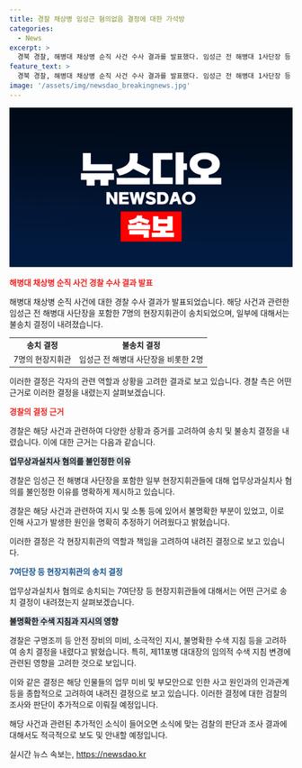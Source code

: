 ```yaml
---
title: 경찰 채상병 임성근 혐의없음 결정에 대한 가석방
categories:
  - News
excerpt: >
  경북 경찰, 해병대 채상병 순직 사건 수사 결과를 발표했다. 임성근 전 해병대 1사단장 등 7여단장 등 6명의 현장지휘관을 업무상과실치사 혐의로 송치하고, 임성근 전 해병대 사단장을 불송치 결정했다. 사고는 제11포병 대대장의 임의적 수색 지침 변경으로 발생했지만, 사단장은 해당 지시를 예상하지 못했으며, 업무상 공동정범 혐의가 부인됐다. 경찰은 해당 사건의 책임을 7여단장들에게 돌렸으며, 피의자들을 검찰에 넘길 예정이다.
feature_text: >
  경북 경찰, 해병대 채상병 순직 사건 수사 결과를 발표했다. 임성근 전 해병대 1사단장 등 7여단장 등 6명의 현장지휘관을 업무상과실치사 혐의로 송치하고, 임성근 전 해병대 사단장을 불송치 결정했다. 사고는 제11포병 대대장의 임의적 수색 지침 변경으로 발생했지만, 사단장은 해당 지시를 예상하지 못했으며, 업무상 공동정범 혐의가 부인됐다. 경찰은 해당 사건의 책임을 7여단장들에게 돌렸으며, 피의자들을 검찰에 넘길 예정이다.
image: '/assets/img/newsdao_breakingnews.jpg'
---
```


<p><img src="/assets/img/newsdao_breakingnews.jpg" alt="koreaapp 속보" /></p>

<p><b><span style="color: #ee2323;">해병대 채상병 순직 사건 경찰 수사 결과 발표</span></b></p>

<p>해병대 채상병 순직 사건에 대한 경찰 수사 결과가 발표되었습니다. 해당 사건과 관련한 임성근 전 해병대 사단장을 포함한 7명의 현장지휘관이 송치되었으며, 일부에 대해서는 불송치 결정이 내려졌습니다.</p>

<table>
  <tr>
    <td style="text-align: center; height: 17px;"><b>송치 결정</b></td>
    <td style="text-align: center; height: 17px;"><b>불송치 결정</b></td>
  </tr>
  <tr>
    <td style="text-align: center; height: 17px;">7명의 현장지휘관</td>
    <td style="text-align: center; height: 17px;">임성근 전 해병대 사단장을 비롯한 2명</td>
  </tr>
</table>

<p>이러한 결정은 각자의 관련 역할과 상황을 고려한 결과로 보고 있습니다. 경찰 측은 어떤 근거로 이러한 결정을 내렸는지 살펴보겠습니다.</p>

<p data-ke-size="size16"></p>

<p><b><span style="color: #ee2323;">경찰의 결정 근거</span></b></p>

<p>경찰은 해당 사건과 관련하여 다양한 상황과 증거를 고려하여 송치 및 불송치 결정을 내렸습니다. 이에 대한 근거는 다음과 같습니다.</p>

<p data-ke-size="size16"></p>

<p><b><span style="background-color: #21538527;">업무상과실치사 혐의를 불인정한 이유</span></b></p>

<p>경찰은 임성근 전 해병대 사단장을 포함한 일부 현장지휘관들에 대해 업무상과실치사 혐의를 불인정한 이유를 명확하게 제시하고 있습니다.</p>

<p data-ke-size="size16">경찰은 해당 사건과 관련하여 지시 및 소통 등에 있어서 불명확한 부분이 있었고, 이로 인해 사고가 발생한 원인을 명확히 추정하기 어려웠다고 밝혔습니다.</p>

<p>이러한 결정은 각 현장지휘관의 역할과 책임을 고려하여 내려진 결정으로 보고 있습니다.</p>

<p data-ke-size="size16"></p>

<p><b><span style="color: #1a5490;">7여단장 등 현장지휘관의 송치 결정</span></b></p>

<p>업무상과실치사 혐의로 송치되는 7여단장 등 현장지휘관들에 대해서는 어떤 근거로 송치 결정이 내려졌는지 살펴보겠습니다.</p>

<p data-ke-size="size16"></p>

<p><b><span style="background-color: #21538527;">불명확한 수색 지침과 지시의 영향</span></b></p>

<p>경찰은 구명조끼 등 안전 장비의 미비, 소극적인 지시, 불명확한 수색 지침 등을 고려하여 송치 결정을 내렸다고 밝혔습니다. 특히, 제11포병 대대장의 임의적 수색 지침 변경에 관련된 영향을 고려한 것으로 보입니다.</p>

<p data-ke-size="size16"></p>

<p>이와 같은 결정은 해당 인물들의 업무 미비 및 부모안으로 인한 사고 원인과의 인과관계 등을 종합적으로 고려하여 내려진 결정으로 보고 있습니다. 이러한 결정에 대한 검찰의 조사와 판단이 추가적으로 이뤄질 예정입니다.</p>

<p>해당 사건과 관련된 추가적인 소식이 들어오면 소식에 맞는 검찰의 판단과 조사 결과에 대해서도 적극적으로 보도 및 안내할 예정입니다.</p>
실시간 뉴스 속보는, <a href="https://newsdao.kr" rel="dofollow">https://newsdao.kr</a>


